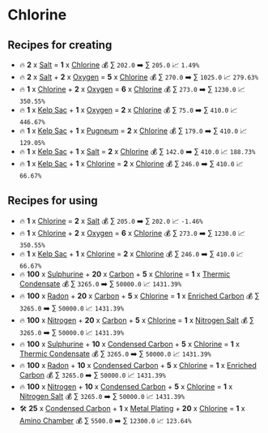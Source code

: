 # Chlorine

## Recipes for creating

* 🔥 **2** x [Salt](<Salt.md>) = **1** x [Chlorine](<Chlorine.md>) 💰 ∑ `202.0` ➡️ ∑ `205.0` 📈 `1.49%`
* 🔥 **2** x [Salt](<Salt.md>) + **2** x [Oxygen](<Oxygen.md>) = **5** x [Chlorine](<Chlorine.md>) 💰 ∑ `270.0` ➡️ ∑ `1025.0` 📈 `279.63%`
* 🔥 **1** x [Chlorine](<Chlorine.md>) + **2** x [Oxygen](<Oxygen.md>) = **6** x [Chlorine](<Chlorine.md>) 💰 ∑ `273.0` ➡️ ∑ `1230.0` 📈 `350.55%`
* 🔥 **1** x [Kelp Sac](<Kelp Sac.md>) + **1** x [Oxygen](<Oxygen.md>) = **2** x [Chlorine](<Chlorine.md>) 💰 ∑ `75.0` ➡️ ∑ `410.0` 📈 `446.67%`
* 🔥 **1** x [Kelp Sac](<Kelp Sac.md>) + **1** x [Pugneum](<Pugneum.md>) = **2** x [Chlorine](<Chlorine.md>) 💰 ∑ `179.0` ➡️ ∑ `410.0` 📈 `129.05%`
* 🔥 **1** x [Kelp Sac](<Kelp Sac.md>) + **1** x [Salt](<Salt.md>) = **2** x [Chlorine](<Chlorine.md>) 💰 ∑ `142.0` ➡️ ∑ `410.0` 📈 `188.73%`
* 🔥 **1** x [Kelp Sac](<Kelp Sac.md>) + **1** x [Chlorine](<Chlorine.md>) = **2** x [Chlorine](<Chlorine.md>) 💰 ∑ `246.0` ➡️ ∑ `410.0` 📈 `66.67%`


## Recipes for using

* 🔥 **1** x [Chlorine](<Chlorine.md>) = **2** x [Salt](<Salt.md>) 💰 ∑ `205.0` ➡️ ∑ `202.0` 📈 `-1.46%`
* 🔥 **1** x [Chlorine](<Chlorine.md>) + **2** x [Oxygen](<Oxygen.md>) = **6** x [Chlorine](<Chlorine.md>) 💰 ∑ `273.0` ➡️ ∑ `1230.0` 📈 `350.55%`
* 🔥 **1** x [Kelp Sac](<Kelp Sac.md>) + **1** x [Chlorine](<Chlorine.md>) = **2** x [Chlorine](<Chlorine.md>) 💰 ∑ `246.0` ➡️ ∑ `410.0` 📈 `66.67%`
* 🔥 **100** x [Sulphurine](<Sulphurine.md>) + **20** x [Carbon](<Carbon.md>) + **5** x [Chlorine](<Chlorine.md>) = **1** x [Thermic Condensate](<Thermic Condensate.md>) 💰 ∑ `3265.0` ➡️ ∑ `50000.0` 📈 `1431.39%`
* 🔥 **100** x [Radon](<Radon.md>) + **20** x [Carbon](<Carbon.md>) + **5** x [Chlorine](<Chlorine.md>) = **1** x [Enriched Carbon](<Enriched Carbon.md>) 💰 ∑ `3265.0` ➡️ ∑ `50000.0` 📈 `1431.39%`
* 🔥 **100** x [Nitrogen](<Nitrogen.md>) + **20** x [Carbon](<Carbon.md>) + **5** x [Chlorine](<Chlorine.md>) = **1** x [Nitrogen Salt](<Nitrogen Salt.md>) 💰 ∑ `3265.0` ➡️ ∑ `50000.0` 📈 `1431.39%`
* 🔥 **100** x [Sulphurine](<Sulphurine.md>) + **10** x [Condensed Carbon](<Condensed Carbon.md>) + **5** x [Chlorine](<Chlorine.md>) = **1** x [Thermic Condensate](<Thermic Condensate.md>) 💰 ∑ `3265.0` ➡️ ∑ `50000.0` 📈 `1431.39%`
* 🔥 **100** x [Radon](<Radon.md>) + **10** x [Condensed Carbon](<Condensed Carbon.md>) + **5** x [Chlorine](<Chlorine.md>) = **1** x [Enriched Carbon](<Enriched Carbon.md>) 💰 ∑ `3265.0` ➡️ ∑ `50000.0` 📈 `1431.39%`
* 🔥 **100** x [Nitrogen](<Nitrogen.md>) + **10** x [Condensed Carbon](<Condensed Carbon.md>) + **5** x [Chlorine](<Chlorine.md>) = **1** x [Nitrogen Salt](<Nitrogen Salt.md>) 💰 ∑ `3265.0` ➡️ ∑ `50000.0` 📈 `1431.39%`
* 🛠️ **25** x [Condensed Carbon](<Condensed Carbon.md>) + **1** x [Metal Plating](<Metal Plating.md>) + **20** x [Chlorine](<Chlorine.md>) = **1** x [Amino Chamber](<Amino Chamber.md>) 💰 ∑ `5500.0` ➡️ ∑ `12300.0` 📈 `123.64%`
